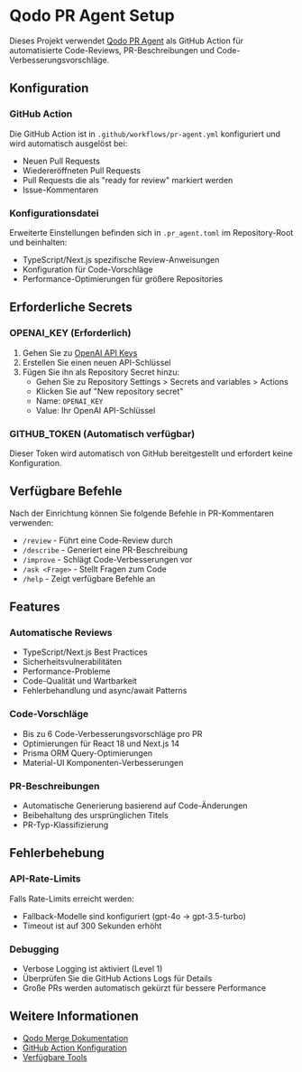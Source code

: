 # Qodo PR Agent Setup

Dieses Projekt verwendet [Qodo PR Agent](https://qodo-merge-docs.qodo.ai/) als GitHub Action für
automatisierte Code-Reviews, PR-Beschreibungen und Code-Verbesserungsvorschläge.

## Konfiguration

### GitHub Action

Die GitHub Action ist in `.github/workflows/pr-agent.yml` konfiguriert und wird automatisch
ausgelöst bei:

- Neuen Pull Requests
- Wiedereröffneten Pull Requests
- Pull Requests die als "ready for review" markiert werden
- Issue-Kommentaren

### Konfigurationsdatei

Erweiterte Einstellungen befinden sich in `.pr_agent.toml` im Repository-Root und beinhalten:

- TypeScript/Next.js spezifische Review-Anweisungen
- Konfiguration für Code-Vorschläge
- Performance-Optimierungen für größere Repositories

## Erforderliche Secrets

### OPENAI_KEY (Erforderlich)

1. Gehen Sie zu [OpenAI API Keys](https://platform.openai.com/api-keys)
2. Erstellen Sie einen neuen API-Schlüssel
3. Fügen Sie ihn als Repository Secret hinzu:
   - Gehen Sie zu Repository Settings > Secrets and variables > Actions
   - Klicken Sie auf "New repository secret"
   - Name: `OPENAI_KEY`
   - Value: Ihr OpenAI API-Schlüssel

### GITHUB_TOKEN (Automatisch verfügbar)

Dieser Token wird automatisch von GitHub bereitgestellt und erfordert keine Konfiguration.

## Verfügbare Befehle

Nach der Einrichtung können Sie folgende Befehle in PR-Kommentaren verwenden:

- `/review` - Führt eine Code-Review durch
- `/describe` - Generiert eine PR-Beschreibung
- `/improve` - Schlägt Code-Verbesserungen vor
- `/ask <Frage>` - Stellt Fragen zum Code
- `/help` - Zeigt verfügbare Befehle an

## Features

### Automatische Reviews

- TypeScript/Next.js Best Practices
- Sicherheitsvulnerabilitäten
- Performance-Probleme
- Code-Qualität und Wartbarkeit
- Fehlerbehandlung und async/await Patterns

### Code-Vorschläge

- Bis zu 6 Code-Verbesserungsvorschläge pro PR
- Optimierungen für React 18 und Next.js 14
- Prisma ORM Query-Optimierungen
- Material-UI Komponenten-Verbesserungen

### PR-Beschreibungen

- Automatische Generierung basierend auf Code-Änderungen
- Beibehaltung des ursprünglichen Titels
- PR-Typ-Klassifizierung

## Fehlerbehebung

### API-Rate-Limits

Falls Rate-Limits erreicht werden:

- Fallback-Modelle sind konfiguriert (gpt-4o → gpt-3.5-turbo)
- Timeout ist auf 300 Sekunden erhöht

### Debugging

- Verbose Logging ist aktiviert (Level 1)
- Überprüfen Sie die GitHub Actions Logs für Details
- Große PRs werden automatisch gekürzt für bessere Performance

## Weitere Informationen

- [Qodo Merge Dokumentation](https://qodo-merge-docs.qodo.ai/)
- [GitHub Action Konfiguration](https://qodo-merge-docs.qodo.ai/installation/github/)
- [Verfügbare Tools](https://qodo-merge-docs.qodo.ai/tools/)
